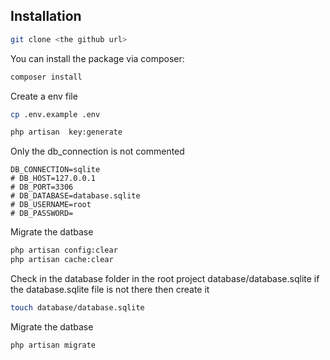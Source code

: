 ## Installation

```bash
git clone <the github url>
```


You can install the package via composer:

```bash
composer install
```

Create a env file
```bash
cp .env.example .env
```

```bash
php artisan  key:generate
```

Only the db_connection is not commented
```env
DB_CONNECTION=sqlite
# DB_HOST=127.0.0.1
# DB_PORT=3306
# DB_DATABASE=database.sqlite
# DB_USERNAME=root
# DB_PASSWORD=
```

Migrate the datbase
```bash
php artisan config:clear
php artisan cache:clear
```



Check in the database folder in the root project database/database.sqlite if the database.sqlite file is not there then create it
```bash
touch database/database.sqlite
```

Migrate the datbase
```bash
php artisan migrate
```


